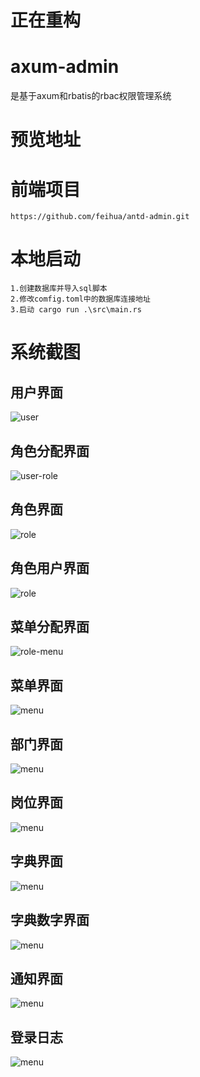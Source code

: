 
# 正在重构

# axum-admin

是基于axum和rbatis的rbac权限管理系统

# 预览地址



# 前端项目

```
https://github.com/feihua/antd-admin.git
```


# 本地启动

```
1.创建数据库并导入sql脚本
2.修改comfig.toml中的数据库连接地址
3.启动 cargo run .\src\main.rs
```

# 系统截图

## 用户界面

![user](docs/images/user.jpg)

## 角色分配界面

![user-role](docs/images/user_role.jpg)

## 角色界面

![role](docs/images/role.jpg)

## 角色用户界面

![role](docs/images/role_user.jpg)

## 菜单分配界面

![role-menu](docs/images/role_menu.jpg)

## 菜单界面

![menu](docs/images/menu.jpg)

## 部门界面

![menu](docs/images/dept.jpg)

## 岗位界面

![menu](docs/images/post.jpg)

## 字典界面

![menu](docs/images/dict.jpg)

## 字典数字界面

![menu](docs/images/dict_data.jpg)

## 通知界面

![menu](docs/images/notice.jpg)

## 登录日志

![menu](docs/images/login_log.jpg)